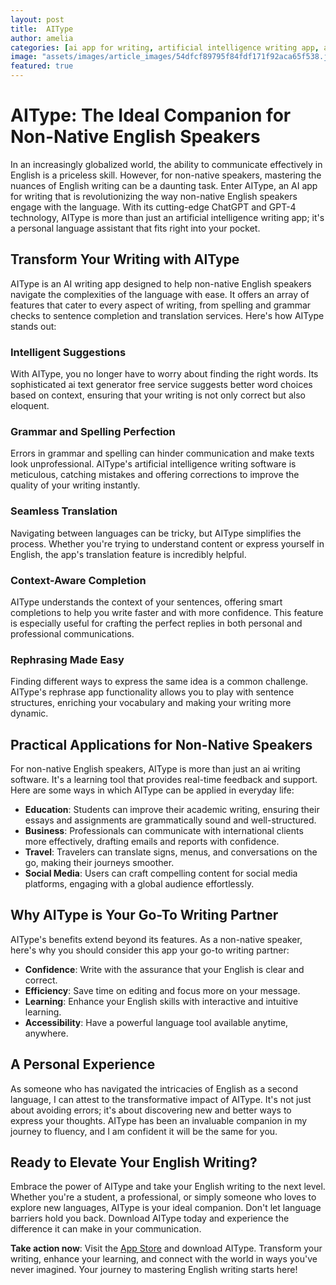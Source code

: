 ```yaml
---
layout: post
title:  AIType
author: amelia
categories: [ai app for writing, artificial intelligence writing app, ai writing app, ai text generator free, artificial intelligence writing software, rephrase app, ai writing software]
image: "assets/images/article_images/54dfcf89795f84fdf171f92aca65f538.jpg"
featured: true
---
```


# AIType: The Ideal Companion for Non-Native English Speakers

In an increasingly globalized world, the ability to communicate effectively in English is a priceless skill. However, for non-native speakers, mastering the nuances of English writing can be a daunting task. Enter AIType, an AI app for writing that is revolutionizing the way non-native English speakers engage with the language. With its cutting-edge ChatGPT and GPT-4 technology, AIType is more than just an artificial intelligence writing app; it's a personal language assistant that fits right into your pocket.

## Transform Your Writing with AIType

AIType is an AI writing app designed to help non-native English speakers navigate the complexities of the language with ease. It offers an array of features that cater to every aspect of writing, from spelling and grammar checks to sentence completion and translation services. Here's how AIType stands out:

### Intelligent Suggestions

With AIType, you no longer have to worry about finding the right words. Its sophisticated ai text generator free service suggests better word choices based on context, ensuring that your writing is not only correct but also eloquent.

### Grammar and Spelling Perfection

Errors in grammar and spelling can hinder communication and make texts look unprofessional. AIType's artificial intelligence writing software is meticulous, catching mistakes and offering corrections to improve the quality of your writing instantly.

### Seamless Translation

Navigating between languages can be tricky, but AIType simplifies the process. Whether you're trying to understand content or express yourself in English, the app's translation feature is incredibly helpful.

### Context-Aware Completion

AIType understands the context of your sentences, offering smart completions to help you write faster and with more confidence. This feature is especially useful for crafting the perfect replies in both personal and professional communications.

### Rephrasing Made Easy

Finding different ways to express the same idea is a common challenge. AIType's rephrase app functionality allows you to play with sentence structures, enriching your vocabulary and making your writing more dynamic.

## Practical Applications for Non-Native Speakers

For non-native English speakers, AIType is more than just an ai writing software. It's a learning tool that provides real-time feedback and support. Here are some ways in which AIType can be applied in everyday life:

- **Education**: Students can improve their academic writing, ensuring their essays and assignments are grammatically sound and well-structured.
- **Business**: Professionals can communicate with international clients more effectively, drafting emails and reports with confidence.
- **Travel**: Travelers can translate signs, menus, and conversations on the go, making their journeys smoother.
- **Social Media**: Users can craft compelling content for social media platforms, engaging with a global audience effortlessly.

## Why AIType is Your Go-To Writing Partner

AIType's benefits extend beyond its features. As a non-native speaker, here's why you should consider this app your go-to writing partner:

- **Confidence**: Write with the assurance that your English is clear and correct.
- **Efficiency**: Save time on editing and focus more on your message.
- **Learning**: Enhance your English skills with interactive and intuitive learning.
- **Accessibility**: Have a powerful language tool available anytime, anywhere.

## A Personal Experience

As someone who has navigated the intricacies of English as a second language, I can attest to the transformative impact of AIType. It's not just about avoiding errors; it's about discovering new and better ways to express your thoughts. AIType has been an invaluable companion in my journey to fluency, and I am confident it will be the same for you.

## Ready to Elevate Your English Writing?

Embrace the power of AIType and take your English writing to the next level. Whether you're a student, a professional, or simply someone who loves to explore new languages, AIType is your ideal companion. Don't let language barriers hold you back. Download AIType today and experience the difference it can make in your communication.

**Take action now**: Visit the [App Store](https://apps.apple.com/us/app/aitype-grammar-check-keyboard/id6469163944) and download AIType. Transform your writing, enhance your learning, and connect with the world in ways you've never imagined. Your journey to mastering English writing starts here!